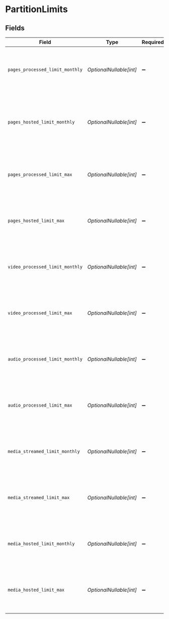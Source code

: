 # PartitionLimits


## Fields

| Field                                                                      | Type                                                                       | Required                                                                   | Description                                                                | Example                                                                    |
| -------------------------------------------------------------------------- | -------------------------------------------------------------------------- | -------------------------------------------------------------------------- | -------------------------------------------------------------------------- | -------------------------------------------------------------------------- |
| `pages_processed_limit_monthly`                                            | *OptionalNullable[int]*                                                    | :heavy_minus_sign:                                                         | Monthly limit, in pages, for processed documents in the partition.         | 1000                                                                       |
| `pages_hosted_limit_monthly`                                               | *OptionalNullable[int]*                                                    | :heavy_minus_sign:                                                         | Monthly limit of hosted pages added in the current month in the partition. | 1000                                                                       |
| `pages_processed_limit_max`                                                | *OptionalNullable[int]*                                                    | :heavy_minus_sign:                                                         | Maximum limit, in pages, for processed documents in the partition.         | 1000                                                                       |
| `pages_hosted_limit_max`                                                   | *OptionalNullable[int]*                                                    | :heavy_minus_sign:                                                         | Maximum limit, in pages, for hosted documents in the partition.            | 1000                                                                       |
| `video_processed_limit_monthly`                                            | *OptionalNullable[int]*                                                    | :heavy_minus_sign:                                                         | Monthly limit, in minutes, for video processing in the partition.          | 60                                                                         |
| `video_processed_limit_max`                                                | *OptionalNullable[int]*                                                    | :heavy_minus_sign:                                                         | Maximum limit, in minutes, for video processing in the partition.          | 60                                                                         |
| `audio_processed_limit_monthly`                                            | *OptionalNullable[int]*                                                    | :heavy_minus_sign:                                                         | Monthly limit, in minutes, for audio processing in the partition.          | 60                                                                         |
| `audio_processed_limit_max`                                                | *OptionalNullable[int]*                                                    | :heavy_minus_sign:                                                         | Maximum limit, in minutes, for audio processing in the partition.          | 60                                                                         |
| `media_streamed_limit_monthly`                                             | *OptionalNullable[int]*                                                    | :heavy_minus_sign:                                                         | Monthly limit, in MBs, for media streamed from the partition.              | 1024                                                                       |
| `media_streamed_limit_max`                                                 | *OptionalNullable[int]*                                                    | :heavy_minus_sign:                                                         | Maximum limit, in MBs, for media streamed from the partition.              | 1024                                                                       |
| `media_hosted_limit_monthly`                                               | *OptionalNullable[int]*                                                    | :heavy_minus_sign:                                                         | Monthly limit, in MBs, for media hosted in the partition.                  | 1024                                                                       |
| `media_hosted_limit_max`                                                   | *OptionalNullable[int]*                                                    | :heavy_minus_sign:                                                         | Maximum limit, in MBs, for media hosted in the partition.                  | 1024                                                                       |